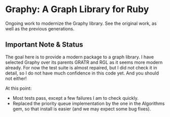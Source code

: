 Graphy: A Graph Library for Ruby
================================

Ongoing work to modernize the Graphy library. See the original work, as well as the previous generations.

Important Note & Status
-----------------------

The goal here is to provide a modern package to a graph library. I have selected Graphy over its parents GRATR and RGL as it seems more modern already. For now the test suite is almost repaired, but I did not check it in detail, so I do not have much confidence in this code yet. And you should not either!

At this point:
* Most tests pass, except a few failures I am to check quickly.
* Replaced the priority queue implementation by the one in the Algorithms gem, so that install is easier (and we may expect some bug fixes).

